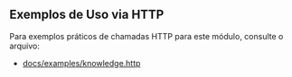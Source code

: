 ## Exemplos de Uso via HTTP

Para exemplos práticos de chamadas HTTP para este módulo, consulte o arquivo:

- [docs/examples/knowledge.http](../../../docs/examples/knowledge.http)
